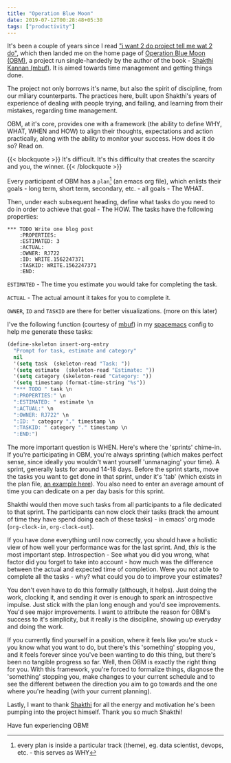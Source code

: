 ```yaml
---
title: "Operation Blue Moon"
date: 2019-07-12T00:28:48+05:30
tags: ["productivity"]
---
```


It's been a couple of years since I read ["i want 2 do project tell me wat 2
do"][book], which then landed me on the home page of [Operation Blue Moon
(OBM)][obm], a project run single-handedly by the author of the book - [Shakthi
Kannan (mbuf)][mbuf]. It is aimed towards time management and getting things
done.

The project not only borrows it's name, but also the spirit of discipline, from
our miliary counterparts. The practices here, built upon Shakthi's years of
experience of dealing with people trying, and failing, and learning from their
mistakes, regarding time management.

OBM, at it's core, provides one with a framework (the ability to define WHY, WHAT,
WHEN and HOW) to align their thoughts, expectations and action practically,
along with the ability to monitor your success. How does it do so? Read on.

{{< blockquote >}}
It's difficult. It's this difficulty that creates the scarcity and you, the winner.
{{< /blockquote >}}

Every participant of OBM has a `plan`[^1] (an emacs org file), which enlists
their goals - long term, short term, secondary, etc. - all goals - The WHAT.

[^1]: every plan is inside a particular track (theme), eg. data scientist,
devops, etc. - this serves as WHY

Then, under each subsequent heading, define what tasks do you need to do in
order to achieve that goal - The HOW. The tasks have the following properties:

```
*** TODO Write one blog post
    :PROPERTIES:
    :ESTIMATED: 3
    :ACTUAL:
    :OWNER: RJ722
    :ID: WRITE.1562247371
    :TASKID: WRITE.1562247371
    :END:
```

`ESTIMATED` - The time you estimate you would take for completing the task.

`ACTUAL` - The actual amount it takes for you to complete it.

`OWNER`, `ID` and `TASKID` are there for better visualizations. (more on this
later)

I've the following function (courtesy of [mbuf][mbuf]) in my
[spacemacs][spacemacs] config to help me generate these tasks:

```lisp
(define-skeleton insert-org-entry
  "Prompt for task, estimate and category"
  nil
  '(setq task  (skeleton-read "Task: "))
  '(setq estimate  (skeleton-read "Estimate: "))
  '(setq category (skeleton-read "Category: "))
  '(setq timestamp (format-time-string "%s"))
  "*** TODO " task \n
  ":PROPERTIES:" \n
  ":ESTIMATED: " estimate \n
  ":ACTUAL:" \n
  ":OWNER: RJ722" \n
  ":ID: " category "." timestamp \n
  ":TASKID: " category "." timestamp \n
  ":END:")
```

The more important question is WHEN. Here's where the 'sprints' chime-in. If
you're participating in OBM, you're always sprinting (which makes perfect sense,
since ideally you wouldn't want yourself 'unmanaging' your time). A sprint,
generally lasts for around 14-18 days. Before the sprint starts, move the tasks
you want to get done in that sprint, under it's 'tab' (which exists in the plan
file, [an example here][plan]). You also need to enter an average amount
of time you can dedicate on a per day basis for this sprint.

Shakthi would then move such tasks from all participants to a file dedicated to
that sprint. The participants can now clock their tasks (track the amount of
time they have spend doing each of these tasks) - in emacs' org mode
(`org-clock-in`, `org-clock-out`).

If you have done everything until now correctly, you should have a holistic view
of how well your performance was for the last sprint. And, *this* is the most
important step. Introspection - See what you did you wrong, what factor did you
forget to take into account - how much was the difference between the actual and
expected time of completion. Were you not able to complete all the tasks - why?
what could you do to improve your estimates?

You don't even have to do this formally (although, it helps). Just doing the
work, clocking it, and sending it over is enough to spark an introspective
impulse. Just stick with the plan long enough and you'd see improvements. You'd
see major improvements. I want to attribute the reason for OBM's success to
it's simplicity, but it really is the discipline, showing up everyday and doing
the work.

If you currently find yourself in a position, where it feels like you're stuck -
you know what you want to do, but there's this 'something' stopping you, and it
feels forever since you've been wanting to do this thing, but there's been no
tangible progress so far. Well, then OBM is exactly the right thing for you.
With this framework, you're forced to formalize things, diagnose the 'something'
stopping you, make changes to your current schedule and to see the different
between the direction you aim to go towards and the one where you're heading
(with your current planning).

Lastly, I want to thank [Shakthi][mbuf] for all the energy and
motivation he's been pumping into the project himself. Thank you so much
Shakthi!

Have fun experiencing OBM!

[obm]: https://gitlab.com/shakthimaan/operation-blue-moon/
[mbuf]: http://shakthimaan.com/
[book]: http://www.shakthimaan.com/what-to-do.html
[plan]: https://gitlab.com/shakthimaan/operation-blue-moon/blob/master/plan/data-scientist/RJ722.org
[spacemacs]: http://spacemacs.org/
